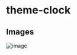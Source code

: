 # theme-clock

## Images

![image](https://github.com/user-attachments/assets/c2290acb-b3a6-4cca-8fe1-2b181971544e)

